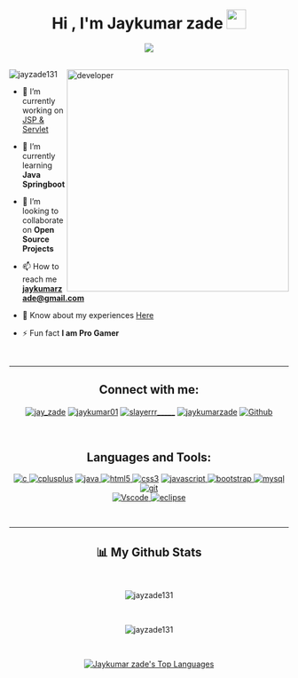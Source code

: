 
<h1 align="center">Hi , I'm Jaykumar zade <img src="https://media.giphy.com/media/QssGEmpkyEOhBCb7e1/giphy.gif" width="35"></h1>
<div align= "center">
<a href="#" align="center">
<img src="https://readme-typing-svg.herokuapp.com?color=FFF&center=true&lines=Full+Stack+Java+Developer+From+India"></img>
</a>
     </div>
     
<br/>

<div>
     <img align ="right" alt="developer" width="400" src="https://cdn.dribbble.com/users/1162077/screenshots/5403918/media/d5dccb5d5818cba2c8fa0cb15fb578b3.gif" alt="jay">
     
<p align="left"> <img src="https://komarev.com/ghpvc/?username=jayzade131&label=Profile%20views&color=0e75b6&style=flat" alt="jayzade131" /></p>
<!--
<p align="left"> <a href="https://github.com/ryo-ma/github-profile-trophy"><img src="https://github-profile-trophy.vercel.app/?username=jayzade131" alt="jayzade131" /></a> </p>-->
     </div>
     
<div>

- 🔭 I’m currently working on [JSP & Servlet](git@github.com:Jayzade131/Basic-Banking-System-The-Spark-Foundation.git)

- 🌱 I’m currently learning **Java Springboot**

- 👯 I’m looking to collaborate on **Open Source Projects**

- 📫 How to reach me **jaykumarzade@gmail.com**

- 📄 Know about my experiences [Here](https://drive.google.com/file/d/1AN_DLqTViPTVU3NGMN4yoWdKVe-n0Lj6/view?usp=share_link)

- ⚡ Fun fact **I am Pro Gamer**

</div>
<br>
<hr>

<div>
<h2 align="center">Connect with me:</h2>
<p align="center">
<a href="https://twitter.com/jay_zade" target="blank"><img align="center" src="https://img.shields.io/badge/Twitter-1DA1F2.svg?style=for-the-badge&logo=Twitter&logoColor=white" alt="jay_zade"  /></a>
<a href="https://linkedin.com/in/jaykumar01" target="blank"><img align="center" src="https://img.shields.io/badge/LinkedIn-0A66C2.svg?style=for-the-badge&logo=LinkedIn&logoColor=white" alt="jaykumar01"  /></a>
<a href="https://instagram.com/slayerrr_____" target="blank"><img align="center" src="https://img.shields.io/badge/Instagram-E4405F.svg?style=for-the-badge&logo=Instagram&logoColor=white" alt="slayerrr_____"  /></a>
<a href="https://www.hackerrank.com/jaykumarzade" target="blank"><img align="center" src="https://img.shields.io/badge/HackerRank-00EA64.svg?style=for-the-badge&logo=HackerRank&logoColor=white" alt="jaykumarzade"  /></a>
     <a href="https://github.com/Jayzade131" target="blank"><img align="center" src="https://img.shields.io/badge/GitHub-181717.svg?style=for-the-badge&logo=GitHub&logoColor=white" alt="Github"  /></a>
</p>
<br>

<h2 align="center">Languages and Tools:</h2>
<p align="center"> 
     <a href="https://www.cprogramming.com/" target="_blank" rel="noreferrer"> <img src="https://img.shields.io/badge/C-A8B9CC.svg?style=for-the-badge&logo=C&logoColor=black" alt="c" /> </a> 
     <a href="https://www.w3schools.com/cpp/" target="_blank" rel="noreferrer"> <img src="https://img.shields.io/badge/C%2B%2B-00599C?style=for-the-badge&logo=c%2B%2B&logoColor=white" alt="cplusplus"/></a> 
      <a href="https://www.java.com" target="_blank" rel="noreferrer"> <img src="https://img.shields.io/badge/java-%23ED8B00.svg?style=for-the-badge&logo=java&logoColor=white" alt="java" /> </a>
     <a href="https://html.com/" target="_blank" rel="noreferrer"> <img src="https://img.shields.io/badge/HTML5-E34F26.svg?style=for-the-badge&logo=HTML5&logoColor=white" alt="html5" /> </a> 
     <a href="https://www.w3schools.com/css/" target="_blank" rel="noreferrer"> <img src="https://img.shields.io/badge/CSS3-1572B6.svg?style=for-the-badge&logo=CSS3&logoColor=white" alt="css3" /></a> 
      <a href="https://developer.mozilla.org/en-US/docs/Web/JavaScript" target="_blank" rel="noreferrer"> <img src="https://img.shields.io/badge/JavaScript-F7DF1E.svg?style=for-the-badge&logo=JavaScript&logoColor=black" alt="javascript"/> </a>
      <a href="https://getbootstrap.com" target="_blank" rel="noreferrer"> <img src="https://img.shields.io/badge/Bootstrap-7952B3.svg?style=for-the-badge&logo=Bootstrap&logoColor=white" alt="bootstrap" /> </a> 
      <a href="https://www.mysql.com/" target="_blank" rel="noreferrer"> <img src="https://img.shields.io/badge/MySQL-4479A1.svg?style=for-the-badge&logo=MySQL&logoColor=white" alt="mysql" /> </a>
     <a href="https://git-scm.com/" target="_blank" rel="noreferrer"> <img src="https://img.shields.io/badge/Git-F05032.svg?style=for-the-badge&logo=Git&logoColor=white" alt="git" /> </a> <br>
     <a href="https://code.visualstudio.com" target="_blank" rel="noreferrer"> <img src="https://img.shields.io/badge/Visual%20Studio%20Code-0078d7.svg?style=for-the-badge&logo=visual-studio-code&logoColor=white" alt="Vscode"/> </a>    
     <a href="https://www.eclipse.org/ide/" target="_blank" rel="noreferrer"> <img src="https://img.shields.io/badge/Eclipse%20IDE-2C2255.svg?style=for-the-badge&logo=Eclipse-IDE&logoColor=white" alt="eclipse"/> </a> 
     </p>
     </div>
<br>
<hr>
<div align="center">
     
## 📊 My Github Stats
     
 </div>

<br>
<div align= "center"><p><img align="center" src="https://github-readme-streak-stats.herokuapp.com/?user=jayzade131&show_icons=true&count_private=true&theme=dark&currStreakLabel=118DFF&" alt="jayzade131" /></p>



</div><br>
<div>
<p align= "center"><img src="https://github-readme-stats.vercel.app/api?username=jayzade131&langs_count=8&count_private=true&layout=compact&theme=transparent&border_color=f5f2d0&title_color=118DFF&text_color=e6d9c8&border_radius=5" alt="jayzade131" /></p><br>


<p align="center">
<a href="https://github.com/Jayzade131/github-readme-stats"><img alt="Jaykumar zade's Top Languages" src="https://github-readme-stats.vercel.app/api/top-langs/?username=jayzade131&langs_count=8&count_private=true&layout=compact&theme=transparent&border_color=f5f2d0&title_color=118DFF&text_color=f5f2d0&border_radius=5"/></a>
</p>
</div>
<br/>
<div>

